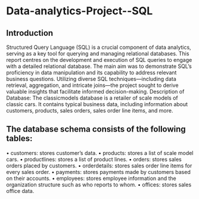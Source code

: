 # Data-analytics-Project--SQL

## Introduction
Structured Query Language (SQL) is a crucial component of data analytics, serving as a key tool for querying and managing relational databases. This report centres on the development and execution of SQL queries to engage with a detailed relational database. The main aim was to demonstrate SQL’s proficiency in data manipulation and its capability to address relevant business questions. Utilizing diverse SQL techniques—including data retrieval, aggregation, and intricate joins—the project sought to derive valuable insights that facilitate informed decision-making.
Description of Database:
The classicmodels database is a retailer of scale models of classic cars. It contains typical business data, including information about customers, products, sales orders, sales order line items, and more.

## The database schema consists of the following tables:
•	customers: stores customer’s data.
•	products: stores a list of scale model cars.
•	productlines: stores a list of product lines.
•	orders: stores sales orders placed by customers.
•	orderdetails: stores sales order line items for every sales order.
•	payments: stores payments made by customers based on their accounts.
•	employees: stores employee information and the organization structure such as who reports to whom.
•	offices: stores sales office data.
